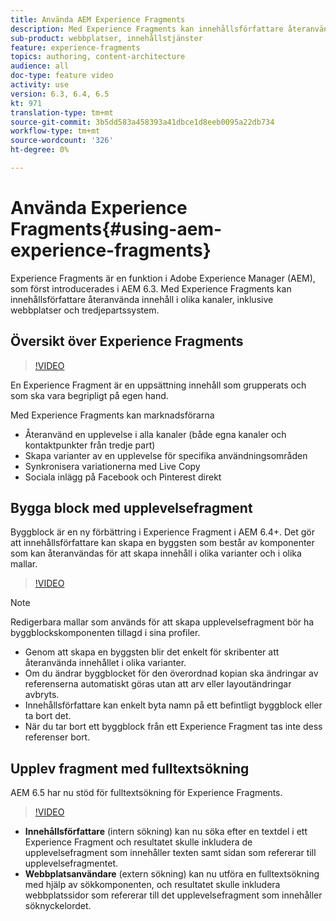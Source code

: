 ```yaml
---
title: Använda AEM Experience Fragments
description: Med Experience Fragments kan innehållsförfattare återanvända innehåll i olika kanaler, inklusive webbplatser och tredjepartssystem.
sub-product: webbplatser, innehållstjänster
feature: experience-fragments
topics: authoring, content-architecture
audience: all
doc-type: feature video
activity: use
version: 6.3, 6.4, 6.5
kt: 971
translation-type: tm+mt
source-git-commit: 3b5dd583a458393a41dbce1d8eeb0095a22db734
workflow-type: tm+mt
source-wordcount: '326'
ht-degree: 0%

---
```



# Använda Experience Fragments{#using-aem-experience-fragments}

Experience Fragments är en funktion i Adobe Experience Manager (AEM), som först introducerades i AEM 6.3. Med Experience Fragments kan innehållsförfattare återanvända innehåll i olika kanaler, inklusive webbplatser och tredjepartssystem.

## Översikt över Experience Fragments

>[!VIDEO](https://video.tv.adobe.com/v/17028/?quality=9&learn=on)

En Experience Fragment är en uppsättning innehåll som grupperats och som ska vara begripligt på egen hand.

Med Experience Fragments kan marknadsförarna

* Återanvänd en upplevelse i alla kanaler (både egna kanaler och kontaktpunkter från tredje part)
* Skapa varianter av en upplevelse för specifika användningsområden
* Synkronisera variationerna med Live Copy
* Sociala inlägg på Facebook och Pinterest direkt

## Bygga block med upplevelsefragment

Byggblock är en ny förbättring i Experience Fragment i AEM 6.4+. Det gör att innehållsförfattare kan skapa en byggsten som består av komponenter som kan återanvändas för att skapa innehåll i olika varianter och i olika mallar.

>[!VIDEO](https://video.tv.adobe.com/v/21289/?quality=9&learn=on)

>[!NOTE]
>
> Redigerbara mallar som används för att skapa upplevelsefragment bör ha byggblockskomponenten tillagd i sina profiler.

* Genom att skapa en byggsten blir det enkelt för skribenter att återanvända innehållet i olika varianter.
* Om du ändrar byggblocket för den överordnad kopian ska ändringar av referenserna automatiskt göras utan att arv eller layoutändringar avbryts.
* Innehållsförfattare kan enkelt byta namn på ett befintligt byggblock eller ta bort det.
* När du tar bort ett byggblock från ett Experience Fragment tas inte dess referenser bort.

## Upplev fragment med fulltextsökning

AEM 6.5 har nu stöd för fulltextsökning för Experience Fragments.

>[!VIDEO](https://video.tv.adobe.com/v/27720/?quality=9&learn=on)

* **Innehållsförfattare**  (intern sökning) kan nu söka efter en textdel i ett Experience Fragment och resultatet skulle inkludera de upplevelsefragment som innehåller texten samt sidan som refererar till upplevelsefragmentet.
* **Webbplatsanvändare**  (extern sökning) kan nu utföra en fulltextsökning med hjälp av sökkomponenten, och resultatet skulle inkludera webbplatssidor som refererar till det upplevelsefragment som innehåller söknyckelordet.
